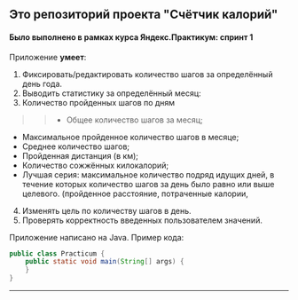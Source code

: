 ## Это репозиторий проекта "Счётчик калорий"  
#### Было выполнено в рамках курса Яндекс.Практикум: спринт 1

Приложение **умеет**:
1. Фиксировать/редактировать количество шагов за определённый день года.
2. Выводить статистику за определённый месяц: 
3. Количество пройденных шагов по дням
>> * Общее количество шагов за месяц;
* Максимальное пройденное количество шагов в месяце;
* Среднее количество шагов;
* Пройденная дистанция (в км);
* Количество сожжённых килокалорий;
* Лучшая серия: максимальное количество подряд идущих дней, в течение которых количество шагов за день было равно или выше целевого. (пройденное расстояние, потраченные калории, 
4. Изменять цель по количеству шагов в день.
5. Проверять корректность введенных пользователем значений.

Приложение написано на Java. Пример кода:
```java
public class Practicum {
    public static void main(String[] args) {
    }
}
```
------
